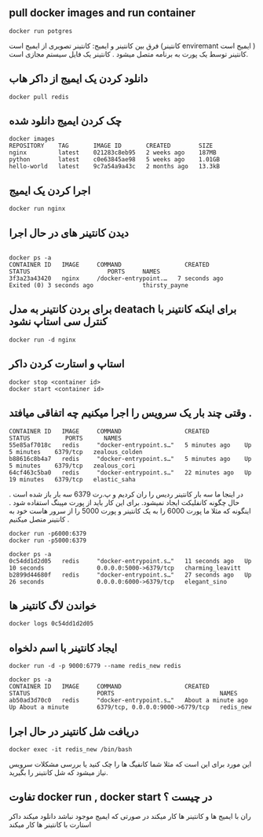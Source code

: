 ## pull docker images and run container

```
docker run potgres
```

فرق بین کانتینر و ایمیج:
کانتینر تصویری از ایمیج است (کانتینر enviremant ایمیج است )
کانتینر توسط یک پورت به برنامه متصل میشود .
کانتینر یک فایل سیستم مجازی است.


## دانلود کردن یک ایمیج از داکر هاب

```
docker pull redis
```

## چک کردن ایمیج دانلود شده


```
docker images
REPOSITORY    TAG       IMAGE ID       CREATED        SIZE
nginx         latest    021283c8eb95   2 weeks ago    187MB
python        latest    c0e63845ae98   5 weeks ago    1.01GB
hello-world   latest    9c7a54a9a43c   2 months ago   13.3kB
```

## اجرا کردن یک ایمیج
```
docker run nginx
```

## دیدن کانتینر های در حال اجرا


```

docker ps -a
CONTAINER ID   IMAGE     COMMAND                  CREATED          STATUS                      PORTS     NAMES
3f3a23a43420   nginx     /docker-entrypoint.…   7 seconds ago    Exited (0) 3 seconds ago              thirsty_payne

```
##

## برای بردن کانتینر به مدل deatach برای اینکه کانتینر با کنترل سی استاپ نشود


```
docker run -d nginx
```
## استاپ و استارت کردن داکر


```
docker stop <container id>
docker start <container id>
```

## وقتی چند بار یک سرویس را اجرا میکنیم چه اتفاقی میافتد .
```
CONTAINER ID   IMAGE     COMMAND                  CREATED          STATUS          PORTS      NAMES
55e85af7018c   redis     "docker-entrypoint.s…"   5 minutes ago    Up 5 minutes    6379/tcp   zealous_colden
b88616c8b4a7   redis     "docker-entrypoint.s…"   5 minutes ago    Up 5 minutes    6379/tcp   zealous_cori
64cf463c5ba0   redis     "docker-entrypoint.s…"   22 minutes ago   Up 19 minutes   6379/tcp   elastic_saha
```
در اینجا ما سه بار کانتینر ردیس را ران کردیم و پ.رت 6379 سه بار باز شده است . حال چگونه کانفلیکت ایجاد نمیشود.
برای این کار باید از پورت مپینگ استفاده شود . اینگونه که مثلا ما پورت 6000 را به یک کانتینر و پورت 5000 را از سرور هاست خود به کانتینر متصل میکنیم .

```
docker run -p6000:6379
docker run -p5000:6379

docker ps -a
0c54dd1d2d05   redis     "docker-entrypoint.s…"   11 seconds ago   Up 10 seconds               0.0.0.0:5000->6379/tcp   charming_leavitt
b2899d44680f   redis     "docker-entrypoint.s…"   27 seconds ago   Up 26 seconds               0.0.0.0:6000->6379/tcp   elegant_sino
```

## خواندن لاگ کانتینر ها
```
docker logs 0c54dd1d2d05
```

## ایجاد کانتینر با اسم دلخواه
```
docker run -d -p 9000:6779 --name redis_new redis

docker ps -a
CONTAINER ID   IMAGE     COMMAND                  CREATED              STATUS                   PORTS                              NAMES
ab50ad3d70c0   redis     "docker-entrypoint.s…"   About a minute ago   Up About a minute        6379/tcp, 0.0.0.0:9000->6779/tcp   redis_new
```

## دریافت شل کانتینر در حال اجرا

```
docker exec -it redis_new /bin/bash
```
این مورد برای این است که مثلا شما کانفیگ ها را چک کنید یا بررسی مشکلات سرویس نیاز میشود که شل کانتینر را بگیرید.

## تفاوت docker run , docker start  در چیست ؟
ران با ایمیج ها و کانتینر ها کار میکند در صورتی که ایمیج موجود  نباشد دانلود میکند
داکر استارت با کانتینر ها کار میکند
